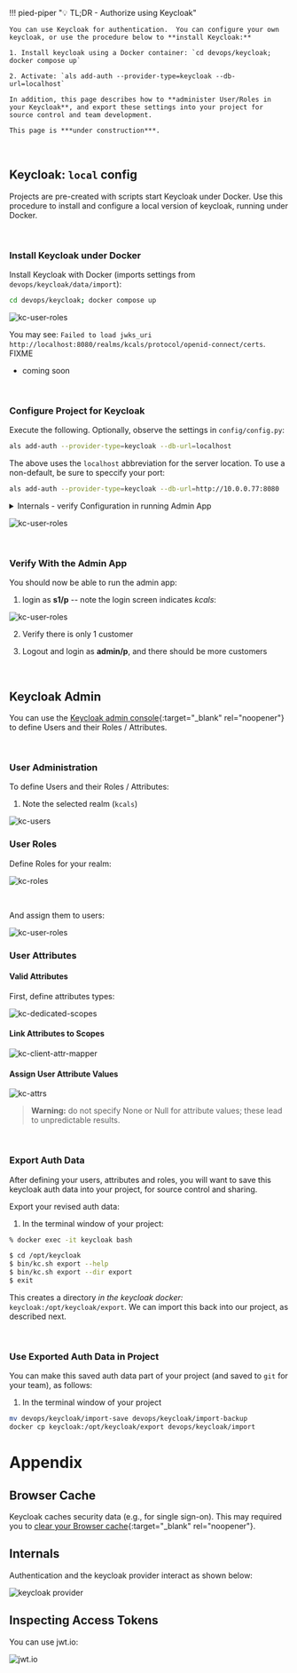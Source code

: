 !!! pied-piper ":bulb: TL;DR - Authorize using Keycloak"

    You can use Keycloak for authentication.  You can configure your own keycloak, or use the procedure below to **install Keycloak:**
    
    1. Install keycloak using a Docker container: `cd devops/keycloak; docker compose up`

    2. Activate: `als add-auth --provider-type=keycloak --db-url=localhost`

    In addition, this page describes how to **administer User/Roles in your Keycloak**, and export these settings into your project for source control and team development.

    This page is ***under construction***.  

&nbsp;

## Keycloak: `local` config

Projects are pre-created with scripts start Keycloak under Docker.  Use this procedure to install and configure a local version of keycloak, running under Docker.

&nbsp;

### Install Keycloak under Docker

Install Keycloak with Docker (imports settings from `devops/keycloak/data/import`):

```bash title='Start [install] Keycloak'
cd devops/keycloak; docker compose up
```

![kc-user-roles](images/keycloak/kc-config-local-install-kc.png)

You may see: `Failed to load jwks_uri http://localhost:8080/realms/kcals/protocol/openid-connect/certs`.  FIXME

* coming soon

&nbsp;

### Configure Project for Keycloak

Execute the following.  Optionally, observe the settings in `config/config.py`:

```bash title='Configure Keycloak - local'
als add-auth --provider-type=keycloak --db-url=localhost
```

The above uses the `localhost` abbreviation for the server location.  To use a non-default, be sure to speccify your port:

```bash title='Configure Keycloak - local (not default location)'
als add-auth --provider-type=keycloak --db-url=http://10.0.0.77:8080
```


<details markdown>

<summary>Internals - verify Configuration in running Admin App </summary>

The config settings for the admin app are set in `ui/admin/admin_loader.py`.  This reduces the number of settings to change when altering your configuration.  You can verify them as shown below:

![kc-user-roles](images/keycloak/admin-config.png)

</details>

![kc-user-roles](images/keycloak/kc-config-local.png)

&nbsp;

### Verify With the Admin App

You should now be able to run the admin app:

1. login as **s1/p** -- note the login screen indicates *kcals*:

![kc-user-roles](images/keycloak/kc-login-local.png)

2. Verify there is only 1 customer

3. Logout and login as **admin/p**, and there should be more customers

&nbsp;

## Keycloak Admin

You can use the [Keycloak admin console](http://localhost:8080/){:target="_blank" rel="noopener"} to define Users and their Roles / Attributes.

&nbsp;

### User Administration

To define Users and their Roles / Attributes:

1. Note the selected realm (`kcals`)

![kc-users](images/keycloak/kc-users.png)

### User Roles

Define Roles for your realm:

![kc-roles](images/keycloak/kc-roles.png)

&nbsp;

And assign them to users:

![kc-user-roles](images/keycloak/kc-user-roles.png)

### User Attributes

#### Valid Attributes

First, define attributes types:

![kc-dedicated-scopes](images/keycloak/kc-client-attr-mapper-def.png)

#### Link Attributes to Scopes

![kc-client-attr-mapper](images/keycloak/clients-dedicated-scopes.png)

#### Assign User Attribute Values

![kc-attrs](images/keycloak/kc-attrs.png)

> **Warning:** do not specify None or Null for attribute values; these lead to unpredictable results.

&nbsp;

### Export Auth Data

After defining your users, attributes and roles, you will want to save this keycloak auth data into your project, for source control and sharing.

Export your revised auth data:

1. In the terminal window of your project:

```bash title='Export the revised auth data'
% docker exec -it keycloak bash

$ cd /opt/keycloak
$ bin/kc.sh export --help
$ bin/kc.sh export --dir export
$ exit
```

This creates a directory *in the keycloak docker:* `keycloak:/opt/keycloak/export`.  We can import this back into our project, as described next.

&nbsp;

### Use Exported Auth Data in Project

You can make this saved auth data part of your project (and saved to `git` for your team), as follows:

1. In the terminal window of your project

```bash title='Use Exported Auth Data in Project'
mv devops/keycloak/import-save devops/keycloak/import-backup
docker cp keycloak:/opt/keycloak/export devops/keycloak/import
```


# Appendix

## Browser Cache

Keycloak caches security data (e.g., for single sign-on).  This may required you to [clear your Browser cache](Troubleshooting.md#browser-cache){:target="_blank" rel="noopener"}.

## Internals

Authentication and the keycloak provider interact as shown below:

![keycloak provider](images/keycloak/integrate-keycloak.png)

## Inspecting Access Tokens

You can use jwt.io:

![jwt.io](images/keycloak/jwt.io.png)
